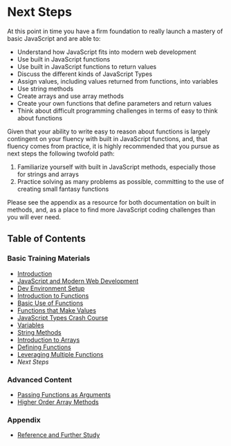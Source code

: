# Next Steps

At this point in time you have a firm foundation to really launch a mastery of basic JavaScript and are able to:

- Understand how JavaScript fits into modern web development
- Use built in JavaScript functions
- Use built in JavaScript functions to return values
- Discuss the different kinds of JavaScript Types
- Assign values, including values returned from functions, into variables
- Use string methods
- Create arrays and use array methods
- Create your own functions that define parameters and return values
- Think about difficult programming challenges in terms of easy to think about functions

Given that your ability to write easy to reason about functions is largely contingent on your fluency with built in JavaScript functions, and, that fluency comes from practice, it is highly recommended that you pursue as next steps the following twofold path:

1) Familiarize yourself with built in JavaScript methods, especially those for strings and arrays
2) Practice solving as many problems as possible, committing to the use of creating small fantasy functions

Please see the appendix as a resource for both documentation on built in methods, and, as a place to find more JavaScript coding challenges than you will ever need.

## Table of Contents

### Basic Training Materials

- [Introduction](../README.md)
- [JavaScript and Modern Web Development](modern_web_development.md)
- [Dev Environment Setup](setup.md)
- [Introduction to Functions](intro_to_javascript_functions.md)
- [Basic Use of Functions](basic_use_of_functions.md)
- [Functions that Make Values](functions_that_make_values.md)
- [JavaScript Types Crash Course](type_crash_course.md)
- [Variables](variables.md)
- [String Methods](string_methods.md)
- [Introduction to Arrays](intro_to_arrays.md)
- [Defining Functions](defining_functions.md)
- [Leveraging Multiple Functions](leveraging_multiple_functions.md)
- *Next Steps*

### Advanced Content

- [Passing Functions as Arguments](passing_functions_as_arguments.md)
- [Higher Order Array Methods](higher_order_array_methods.md)

### Appendix

- [Reference and Further Study](reference.md)

